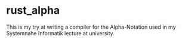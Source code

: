 # rust_alpha

This is my try at writing a compiler for the Alpha-Notation used in my Systemnahe Informatik lecture at university.
